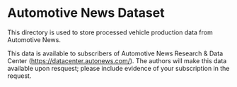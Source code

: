 # Automotive News Dataset

This directory is used to store processed vehicle production data from Automotive News.

This data is available to subscribers of Automotive News Research & Data Center (https://datacenter.autonews.com/). The authors will make this data available upon resquest; please include evidence of your subscription in the request.
